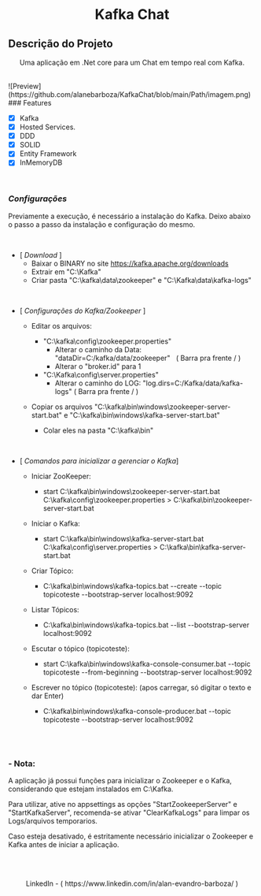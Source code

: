 <h1 align="center"> Kafka Chat </h1>

## Descrição do Projeto
<p align="center"> Uma aplicação em .Net core para um Chat em tempo real com Kafka. </p>
 <br>
 ![Preview](https://github.com/alanebarboza/KafkaChat/blob/main/Path/imagem.png)
 <br>
### Features

- [x] Kafka
- [x] Hosted Services.
- [x] DDD
- [x] SOLID
- [x] Entity Framework
- [x] InMemoryDB
 <br>
 
### *Configurações*
  Previamente a execução, é necessário a instalação do Kafka. Deixo abaixo o passo a passo da instalação e configuração do mesmo.

<br>  

- [ *Download* ]
  - Baixar o BINARY no site https://kafka.apache.org/downloads
  - Extrair em "C:\Kafka" 
  - Criar pasta "C:\kafka\data\zookeeper" e "C:\Kafka\data\kafka-logs"
<br>  

- [ *Configurações do Kafka/Zookeeper* ]
  - Editar os arquivos:
     - "C:\kafka\config\zookeeper.properties"
        - Alterar o caminho da Data: "dataDir=C:/kafka/data/zookeeper"   ( Barra pra frente / )
        - Alterar o "broker.id" para 1
     - "C:\Kafka\config\server.properties"
        - Alterar o caminho do LOG: "log.dirs=C:/Kafka/data/kafka-logs" ( Barra pra frente / )

  - Copiar os arquivos "C:\kafka\bin\windows\zookeeper-server-start.bat" e "C:\kafka\bin\windows\kafka-server-start.bat"
     - Colar eles na pasta "C:\kafka\bin"

<br>  

- [ *Comandos para inicializar a gerenciar o Kafka*]
   - Iniciar ZooKeeper: 
     - start C:\kafka\bin\windows\zookeeper-server-start.bat C:\kafka\config\zookeeper.properties > C:\kafka\bin\zookeeper-server-start.bat 

   - Iniciar o Kafka:
     - start C:\kafka\bin\windows\kafka-server-start.bat C:\kafka\config\server.properties > C:\kafka\bin\kafka-server-start.bat 

   - Criar Tópico:
     - C:\kafka\bin\windows\kafka-topics.bat --create --topic topicoteste --bootstrap-server localhost:9092 

   - Listar Tópicos:
     - C:\kafka\bin\windows\kafka-topics.bat --list --bootstrap-server localhost:9092 

   - Escutar o tópico (topicoteste):
     - start C:\kafka\bin\windows\kafka-console-consumer.bat --topic topicoteste --from-beginning --bootstrap-server localhost:9092

   - Escrever no tópico (topicoteste): (apos carregar, só digitar o texto e dar Enter)    
     - C:\kafka\bin\windows\kafka-console-producer.bat --topic topicoteste --bootstrap-server localhost:9092

<br>  
<br>  

### - Nota:
<p> A aplicação já possui funções para inicializar o Zookeeper e o Kafka, considerando que estejam instalados em C:\Kafka.</p>
<p> Para utilizar, ative no appsettings as opções "StartZookeeperServer" e "StartKafkaServer", recomenda-se ativar "ClearKafkaLogs" para limpar os Logs/arquivos temporarios.</p>
<p> Caso esteja desativado, é estritamente necessário inicializar o Zookeeper e Kafka antes de iniciar a aplicação. </p>
   
<br>  
<br>  

<p align="center"> LinkedIn - ( https://www.linkedin.com/in/alan-evandro-barboza/ ) </p>
